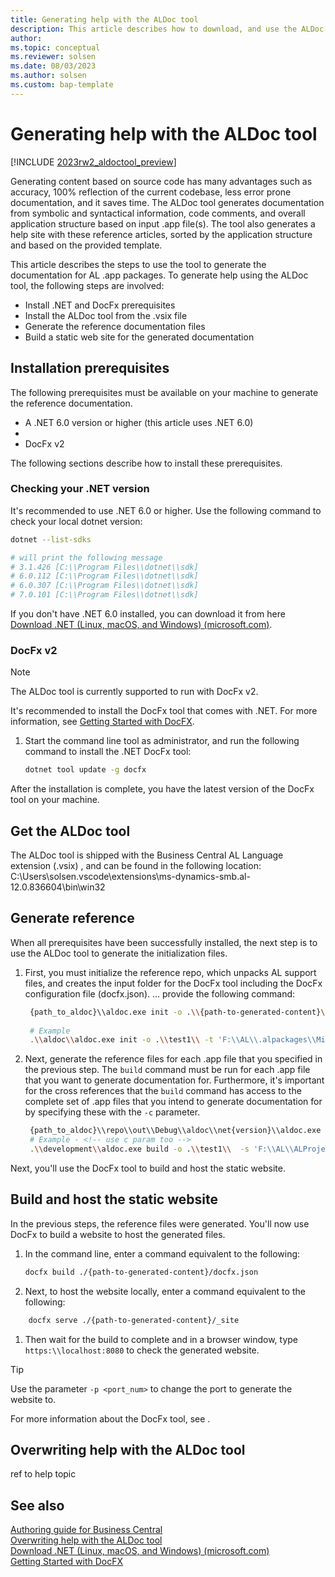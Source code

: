 ```yaml
---
title: Generating help with the ALDoc tool
description: This article describes how to download, and use the ALDoc tool to generate reference help for first party apps for Business Central. 
author: 
ms.topic: conceptual
ms.reviewer: solsen
ms.date: 08/03/2023
ms.author: solsen
ms.custom: bap-template
---
```


# Generating help with the ALDoc tool

[!INCLUDE [2023rw2_aldoctool_preview](../developer/includes/2023rw2_aldoctool_preview.md)]

Generating content based on source code has many advantages such as accuracy, 100% reflection of the current codebase, less error prone documentation, and it saves time. The ALDoc tool generates documentation from symbolic and syntactical information, code comments, and overall application structure based on input .app file(s). The tool also generates a help site with these reference articles, sorted by the application structure and based on the provided template.

This article describes the steps to use the tool to generate the documentation for AL .app packages. To generate help using the ALDoc tool, the following steps are involved: 

* Install .NET and DocFx prerequisites
* Install the ALDoc tool from the .vsix file
* Generate the reference documentation files
* Build a static web site for the generated documentation

## Installation prerequisites

The following prerequisites must be available on your machine to generate the reference documentation.

- A .NET 6.0 version or higher (this article uses .NET 6.0)
- <!-- https://dotnet.github.io/docfx/index.html -->
- DocFx v2

The following sections describe how to install these prerequisites.

### Checking your .NET version

It's recommended to use .NET 6.0 or higher. Use the following command to check your local dotnet version:

```bash
dotnet --list-sdks

# will print the following message
# 3.1.426 [C:\\Program Files\\dotnet\\sdk]
# 6.0.112 [C:\\Program Files\\dotnet\\sdk]
# 6.0.307 [C:\\Program Files\\dotnet\\sdk]
# 7.0.101 [C:\\Program Files\\dotnet\\sdk]
```

If you don't have .NET 6.0 installed, you can download it from here [Download .NET (Linux, macOS, and Windows) (microsoft.com)](https://dotnet.microsoft.com/en-us/download).

### DocFx v2

> [!NOTE]  
> The ALDoc tool is currently supported to run with DocFx v2.

It's recommended to install the DocFx tool that comes with .NET. For more information, see [Getting Started with DocFX](https://dotnet.github.io/docfx/tutorial/docfx_getting_started.html).

1. Start the command line tool as administrator, and run the following command to install the .NET DocFx tool:  
    ```bash
    dotnet tool update -g docfx
    ```

After the installation is complete, you have the latest version of the DocFx tool on your machine.

## Get the ALDoc tool

The ALDoc tool is shipped with the Business Central AL Language extension (.vsix) <include>, and can be found in the following location: C:\Users\solsen\.vscode\extensions\ms-dynamics-smb.al-12.0.836604\bin\win32 <!-- change -->


## Generate reference

When all prerequisites have been successfully installed, the next step is to use the ALDoc tool to generate the initialization files.

1. First, you must initialize the reference repo, which unpacks AL support files, and creates the input folder for the DocFx tool including the DocFx configuration file (docfx.json). ... provide the following command:  
    ```bash
     {path_to_aldoc}\\aldoc.exe init -o .\\{path-to-generated-content}\\ -t '{path_to_package1}','{path_to_package2}',...,'{path_to_package3}'
     
     # Example
     .\\aldoc\\aldoc.exe init -o .\\test1\\ -t 'F:\\AL\\.alpackages\\Microsoft_System Application_23.00000.app'
    ```

2. Next, generate the reference files for each .app file that you specified in the previous step. The `build` command must be run for each .app file that you want to generate documentation for. Furthermore, it's important for the cross references that the `build` command has access to the complete set of .app files that you intend to generate documentation for by specifying these with the `-c` parameter.

    ```bash
     {path_to_aldoc}\\repo\\out\\Debug\\aldoc\\net{version}\\aldoc.exe build -o .\\{path-to-generated-content}\\ -c '{path_to_package1}','{path_to_package2}',...,'{path_to_package3}' -s {path_to_package}
     # Example - <!-- use c param too -->
     .\\development\\aldoc.exe build -o .\\test1\\  -s 'F:\\AL\\ALProject1\\.alpackages\\Microsoft_System Application_20.1.39764.39901.app'
    ```

Next, you'll use the DocFx tool to build and host the static website.

## Build and host the static website

In the previous steps, the reference files were generated. You'll now use DocFx to build a website to host the generated files. 

1. In the command line, enter a command equivalent to the following:  
    ```bash
    docfx build ./{path-to-generated-content}/docfx.json
    ```
2. Next, to host the website locally, enter a command equivalent to the following:
```bash  
    docfx serve ./{path-to-generated-content}/_site
```
1. Then wait for the build to complete and in a browser window, type `https:\\localhost:8080` to check the generated website.

> [!TIP]  
> Use the parameter `-p <port_num>` to change the port to generate the website to.

For more information about the DocFx tool, see [](https://dotnet.github.io/docfx/index.html).

## Overwriting help with the ALDoc tool

ref to help topic

## See also

[Authoring guide for Business Central](writing-guide.md)  
[Overwriting help with the ALDoc tool](help-aldoc-overwrites.md)  
[Download .NET (Linux, macOS, and Windows) (microsoft.com)](https://dotnet.microsoft.com/download)  
[Getting Started with DocFX](https://dotnet.github.io/docfx/tutorial/docfx_getting_started.html)  